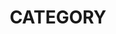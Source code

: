 ---
title: "CATEGORY"
layout: categories
permalink: /categories/
author_profile: false
sidebar_main: true
sidebar:
    nav: "docs"
---
